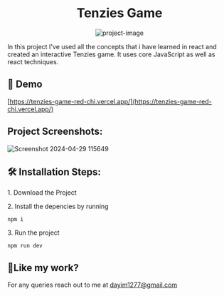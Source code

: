 <h1 align="center" id="title">Tenzies Game</h1>

<p align="center"><img src="https://socialify.git.ci/syedDayim/tenzies-game/image?font=KoHo&amp;language=1&amp;name=1&amp;owner=1&amp;pattern=Overlapping%20Hexagons&amp;stargazers=1&amp;theme=Light" alt="project-image"></p>

<p id="description">In this project I've used all the concepts that i have learned in react and created an interactive Tenzies game. It uses core JavaScript as well as react techniques.</p>

<h2>🚀 Demo</h2>

[https://tenzies-game-red-chi.vercel.app/](https://tenzies-game-red-chi.vercel.app/)

<h2>Project Screenshots:</h2>

![Screenshot 2024-04-29 115649](https://github.com/syedDayim/tenzies-game/assets/90561337/e9af7b28-fa89-418b-8a0e-1ed8f21f712a)

<h2>🛠️ Installation Steps:</h2>

<p>1. Download the Project</p>

<p>2. Install the depencies by running</p>

```
npm i
```

<p>3. Run the project</p>

```
npm run dev
```

<h2>💖Like my work?</h2>

For any queries reach out to me at dayim1277@gmail.com
